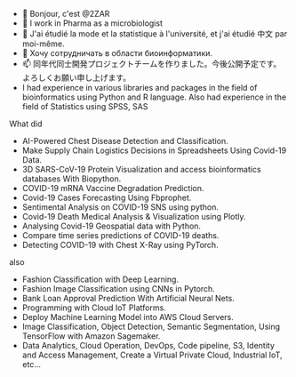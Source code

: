 - 👋 Bonjour, c'est @2ZAR 
- 👀 I work in Pharma as a microbiologist
- 🌱 J'ai étudié la mode et la statistique à l'université, et j'ai étudié 中文 par moi-même.
- 💞️ Хочу сотрудничать в области биоинформатики.
- 📫 同年代同士開発プロジェクトチームを作りました。今後公開予定です。 よろしくお願い申し上げます。
- I had experience in various libraries and packages in the field of bioinformatics using Python and R language. Also had experience in the field of Statistics using SPSS, SAS

What did
- AI-Powered Chest Disease Detection and Classification.
- Make Supply Chain Logistics Decisions in Spreadsheets Using Covid-19 Data.
- 3D SARS-CoV-19 Protein Visualization and access bioinformatics databases With Biopython.
- COVID-19 mRNA Vaccine Degradation Prediction.
- Covid-19 Cases Forecasting Using Fbprophet.
- Sentimental Analysis on COVID-19 SNS using python.
- Covid-19 Death Medical Analysis & Visualization using Plotly.
- Analysing Covid-19 Geospatial data with Python.
- Compare time series predictions of COVID-19 deaths.
- Detecting COVID-19 with Chest X-Ray using PyTorch.

also

- Fashion Classification with Deep Learning.
- Fashion Image Classification using CNNs in Pytorch.
- Bank Loan Approval Prediction With Artificial Neural Nets.
- Programming with Cloud IoT Platforms.
- Deploy Machine Learning Model into AWS Cloud Servers.
- Image Classification, Object Detection, Semantic Segmentation, Using TensorFlow with Amazon Sagemaker.
- Data Analytics, Cloud Operation, DevOps, Code pipeline, S3, Identity and Access Management, Create a Virtual Private Cloud, Industrial IoT, etc...

<!---
2ZAR/2ZAR is a ✨ special ✨ repository because its `README.md` (this file) appears on your GitHub profile.
You can click the Preview link to take a look at your changes.
---> 
